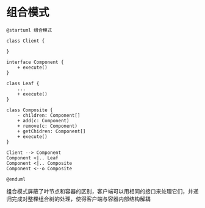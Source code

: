 # 组合模式

```plantuml
@startuml 组合模式

class Client {

}

interface Component {
    + execute()
}

class Leaf {
    ...
    + execute()
}

class Composite {
    - children: Component[]
    + add(c: Component)
    + remove(c: Component)
    + getChidren: Component[]
    + execute()
}

Client --> Component
Component <|.. Leaf
Component <|.. Composite
Component <--o Composite

@enduml
```
组合模式屏蔽了叶节点和容器的区别，客户端可以用相同的接口来处理它们，并递归完成对整棵组合树的处理，使得客户端与容器内部结构解耦
